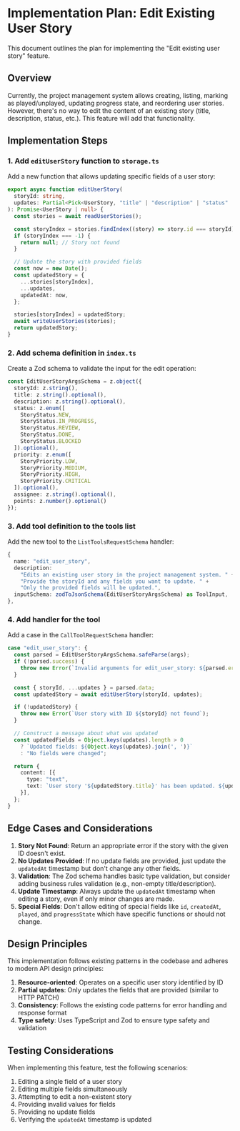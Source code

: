 # Implementation Plan: Edit Existing User Story

This document outlines the plan for implementing the "Edit existing user story" feature.

## Overview

Currently, the project management system allows creating, listing, marking as played/unplayed, updating progress state, and reordering user stories. However, there's no way to edit the content of an existing story (title, description, status, etc.). This feature will add that functionality.

## Implementation Steps

### 1. Add `editUserStory` function to `storage.ts`

Add a new function that allows updating specific fields of a user story:

```typescript
export async function editUserStory(
  storyId: string,
  updates: Partial<Pick<UserStory, "title" | "description" | "status" | "priority" | "assignee" | "points">>
): Promise<UserStory | null> {
  const stories = await readUserStories();

  const storyIndex = stories.findIndex((story) => story.id === storyId);
  if (storyIndex === -1) {
    return null; // Story not found
  }

  // Update the story with provided fields
  const now = new Date();
  const updatedStory = {
    ...stories[storyIndex],
    ...updates,
    updatedAt: now,
  };

  stories[storyIndex] = updatedStory;
  await writeUserStories(stories);
  return updatedStory;
}
```

### 2. Add schema definition in `index.ts`

Create a Zod schema to validate the input for the edit operation:

```typescript
const EditUserStoryArgsSchema = z.object({
  storyId: z.string(),
  title: z.string().optional(),
  description: z.string().optional(),
  status: z.enum([
    StoryStatus.NEW,
    StoryStatus.IN_PROGRESS,
    StoryStatus.REVIEW,
    StoryStatus.DONE,
    StoryStatus.BLOCKED
  ]).optional(),
  priority: z.enum([
    StoryPriority.LOW,
    StoryPriority.MEDIUM,
    StoryPriority.HIGH,
    StoryPriority.CRITICAL
  ]).optional(),
  assignee: z.string().optional(),
  points: z.number().optional()
});
```

### 3. Add tool definition to the tools list

Add the new tool to the `ListToolsRequestSchema` handler:

```typescript
{
  name: "edit_user_story",
  description:
    "Edits an existing user story in the project management system. " +
    "Provide the storyId and any fields you want to update. " +
    "Only the provided fields will be updated.",
  inputSchema: zodToJsonSchema(EditUserStoryArgsSchema) as ToolInput,
},
```

### 4. Add handler for the tool

Add a case in the `CallToolRequestSchema` handler:

```typescript
case "edit_user_story": {
  const parsed = EditUserStoryArgsSchema.safeParse(args);
  if (!parsed.success) {
    throw new Error(`Invalid arguments for edit_user_story: ${parsed.error}`);
  }

  const { storyId, ...updates } = parsed.data;
  const updatedStory = await editUserStory(storyId, updates);

  if (!updatedStory) {
    throw new Error(`User story with ID ${storyId} not found`);
  }

  // Construct a message about what was updated
  const updatedFields = Object.keys(updates).length > 0 
    ? `Updated fields: ${Object.keys(updates).join(', ')}`
    : "No fields were changed";

  return {
    content: [{
      type: "text",
      text: `User story '${updatedStory.title}' has been updated. ${updatedFields}`
    }],
  };
}
```

## Edge Cases and Considerations

1. **Story Not Found**: Return an appropriate error if the story with the given ID doesn't exist.
2. **No Updates Provided**: If no update fields are provided, just update the `updatedAt` timestamp but don't change any other fields.
3. **Validation**: The Zod schema handles basic type validation, but consider adding business rules validation (e.g., non-empty title/description).
4. **Update Timestamp**: Always update the `updatedAt` timestamp when editing a story, even if only minor changes are made.
5. **Special Fields**: Don't allow editing of special fields like `id`, `createdAt`, `played`, and `progressState` which have specific functions or should not change.

## Design Principles

This implementation follows existing patterns in the codebase and adheres to modern API design principles:

1. **Resource-oriented**: Operates on a specific user story identified by ID
2. **Partial updates**: Only updates the fields that are provided (similar to HTTP PATCH)
3. **Consistency**: Follows the existing code patterns for error handling and response format
4. **Type safety**: Uses TypeScript and Zod to ensure type safety and validation

## Testing Considerations

When implementing this feature, test the following scenarios:

1. Editing a single field of a user story
2. Editing multiple fields simultaneously
3. Attempting to edit a non-existent story
4. Providing invalid values for fields
5. Providing no update fields
6. Verifying the `updatedAt` timestamp is updated